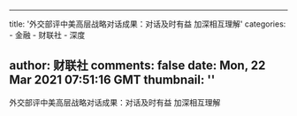 
---
title: '外交部评中美高层战略对话成果：对话及时有益 加深相互理解'
categories: 
    - 金融
    - 财联社
    - 深度

author: 财联社
comments: false
date: Mon, 22 Mar 2021 07:51:16 GMT
thumbnail: ''
---

<div>   
外交部评中美高层战略对话成果：对话及时有益 加深相互理解  
</div>
            